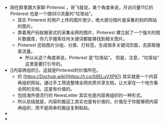 - 刚在群里跟大家聊 Pinterest ，哥飞就说，某个角度来说，月访问量11亿的Pinterest 也是一个搞SEO流量的“垃圾站”。
	- 其实 Pinterest 的用户上传的图片很少，绝大部分图片是采集的别的网站的图片。
	- 靠着用户蚂蚁搬家式的采集全网的图片，Pinterest 建立起了一个强大的图片数据库，你几乎搜索任何关键词都能够找到相关图片。
	- Pinterest 还给图片分组、分类、打标签，生成很多关键词页面，去获取搜索流量。
		- 所以从这个角度来说，Pinterest 是“垃圾站”。
		  但是，注意，“垃圾站” 这里是要打引号的。
- [[内容再组织]]，这就是Pinterest的价值所在。
	- 的 [https://Dochub.wiki](https://t.co/S6ELuVXPK1) 其实就是一个内容再组织网站，通过手工筛选整理全网优质共享文档，让大家在一个地方看全网的文档，这是有价值的。
	- 包括海外很流行的 NewsLetter 其实也是内容再组织的一种形式。
	- 所以总结就是，内容的搬运工其实也是有价值的，价值在于你能够把内容再组织，而不是简单的搬运复制粘贴。
-
-